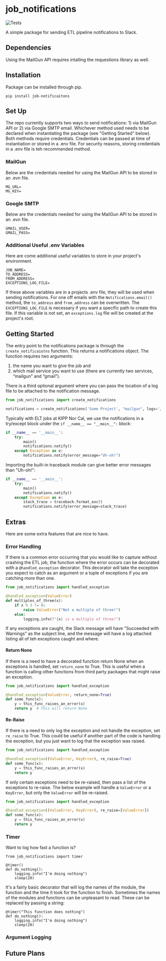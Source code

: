 # job_notifications
![Tests](https://github.com/kippnorcal/job_notifications/actions/workflows/tests.yml/badge.svg)

A simple package for sending ETL pipeline notifications to Slack.

## Dependencies
Using the MailGun API requires intalling the requestions library as well.

## Installation
Package can be installed through pip.
``````
pip install job-notificaitons
``````

## Set Up
The repo currently supports two ways to send notifications: 1) via MailGun API or 2) via Google SMTP email. Whichever method used needs to be declared when instantiating the package (see "Getting Started" below). Both methods require credentials. Credentials can be passed at time of instantiation or stored in a .env file. For security reasons, storing credentials in a .env file is teh recommended method.

### MailGun
Below are the credentials needed for using the MailGun API to be stored in an .evn file.
````
MG_URL=
MG_KEY=
````

### Google SMTP
Below are the credentials needed for using the MailGun API to be stored in an .evn file.
````
GMAIL_USER=
GMAIL_PASS=
````

### Additional Useful .env Variables
Here are come additional useful variables to store in your project's environment.
````
JOB_NAME=
TO_ADDRESS=
FROM_ADDRESS=
EXCEPTIONS_LOG_FILE= 
````
If these above variables are in a projects .env file, they will be used when sending notifications. For one off emails with the
`Notifications.email()` method, the `to_address` and `from_address` can be overwritten. The `EXCEPTIONS_LOG_FILE` is necessary if you want a specific path to create this file. If this variable is not set, an `exceptions.log` file will be created at the project's root.

## Getting Started
The entry point to the notifications package is through the `create_notificaiotns` function. This returns a notifications object. The function requires two arguments: 
1) the name you want to give the job and 
2) which mail service you want to use (there are currently two services, “mailgun” and  “gmail”).  

There is a third optional argument where you can pass the location of a log file to be attached to the notification message.
 
```python
from job_notifications import create_notifications

notifications = create_notifications('Some Project', "mailgun", logs='/path/to/some/log.file')
```
Typically with ELT jobs at KIPP Nor Cal, we use the notifications in a try/except block under the `if __name__ == "__main__":` block:
```python
if __name__ == '__main__':
    try:
        main()
        notifications.notify()
    except Exception as e:
        notifications.notify(error_message="Uh-oh!")
```
Importing the built-in traceback module can give better error messages than "Uh-oh!":
```python
if __name__ == '__main__':
    try:
        main()
        notifications.notify()
    except Exception as e:
        stack_trace = traceback.format_exc()
        notifications.notify(error_message=stack_trace)
```
## Extras
Here are some extra features that are nice to have.
### Error Handling
If there is a common error occurring that you would like to capture without crashing the ETL job, the function where the error occurs can be decorated with a `@handled_exception` decorator.
This decorator will take the exception you expect to catch as an argument or a tuple of exceptions if you are catching more than one.

```python
from job_notifications import handled_exception

@handled_exception(ValueError)
def multiples_of_three(x):
    if x % 3 != 0:
        raise ValueError("Not a multiple of three!")
    else:
        logging.info(f"{x} is a multiple of three!")
```
If any exceptions are caught, the Slack message will have "Succeeded with Warnings" as the subject line, and the message will have a log attached listing all of teh exceptions caught and where.

#### Return None
If there is a need to have a decorated function return None when an exceptions is handled, set `return_none` to True. This is useful when a function is calling other functions from third party packages that might raise an exception.

```python
from job_notifications import handled_exception

@handled_exception(ValueError, return_none=True)
def some_func(x):
    y = this_func_raises_an_error(x)
    return y  # This will return None
```

#### Re-Raise
If there is a need to only log the exception and not handle the exception, set `re_raise` to True. This could be useful if another part of the code is handling the exception, but you just want to log that the exception was raised.

```python
from job_notifications import handled_exception

@handled_exception((ValueError, KeyError), re_raise=True)
def some_func(x):
    y = this_func_raises_an_error(x)
    return y 
```

If only certain exceptions need to be re-raised, then pass a list of the exceptions to re-raise. The below example will handle a `ValueError` or a `KeyError`, but only the `ValueError` will be re-raised.

```python
from job_notifications import handled_exception

@handled_exception((ValueError, KeyError), re_raise=[ValueError])
def some_func(x):
    y = this_func_raises_an_error(x)
    return y 
```

### Timer
Want to log how fast a function is?
```
from job_notifications import timer

@timer()
def do_nothing():
    logging.info("I'm doing nothing")
    sleep(20)
```
It's a fairly basic decorator that will log the names of the module, the function and the time it took for the function to finish. Sometimes the names of the modules and functions can be unpleasant to read. These can be replaced by passing a string:
```
@timer("This function does nothing")
def do_nothing():
    logging.info("I'm doing nothing")
    sleep(20)
```

### Argument Logging

## Future Plans